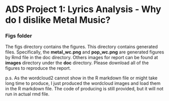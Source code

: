 # ADS Project 1: Lyrics Analysis - Why do I dislike Metal Music?

### Figs folder

The figs directory contains the figures. This directory contains generated files. Specifically, the **metal_wc.png** and **pop_wc.png** are generated figures by Rmd file in the doc directory. Others images for report can be found at **images** directory under the **doc** directory. Please download all of the figures to reproduce the report.

p.s. As the wordcloud2 cannot show in the R markdown file or might take long time to produce, I just produced the wordcloud images and load them in the R markdown file. The code of producing is still provided, but it will not run in actual rmd file.
